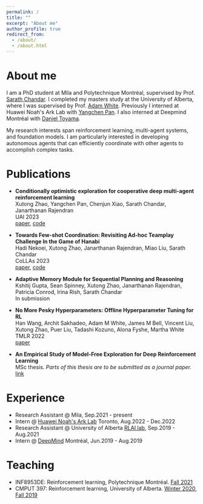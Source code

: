 ```yaml
---
permalink: /
title: ""
excerpt: "About me"
author_profile: true
redirect_from:
  - /about/
  - /about.html
---
```


About me
======
I am a PhD student at Mila and Polytechnique Montréal, supervised by Prof. [Sarath Chandar](http://sarathchandar.in/). I completed my masters study at the University of Alberta, where I was supervised by Prof. [Adam White](https://sites.ualberta.ca/~amw8/). Previously I interned at Huawei Noah's Ark Lab with [Yangchen Pan](https://yannickycpan.github.io/yangchenpan/). I also interned at Deepmind Montréal with [Daniel Toyama](https://github.com/kenjitoyama).

My research interests span reinforcement learning, multi-agent systems, and foundation models. I am particularly interested in developing autonomous agents that can efficiently coordinate with other agents to accomplish complex tasks.


Publications
======
- **Conditionally optimistic exploration for cooperative deep multi-agent reinforcement learning**\
  Xutong Zhao, Yangchen Pan, Chenjun Xiao, Sarath Chandar, Janarthanan Rajendran\
  UAI 2023\
  [paper](https://proceedings.mlr.press/v216/zhao23b.html), [code](https://github.com/chandar-lab/COE)

- **Towards Few-shot Coordination: Revisiting Ad-hoc Teamplay Challenge In the Game of Hanabi**\
  Hadi Nekoei, Xutong Zhao, Janarthanan Rajendran, Miao Liu, Sarath Chandar\
  CoLLAs 2023\
  [paper](https://arxiv.org/abs/2308.10284), [code](https://github.com/chandar-lab/adaptive-hanabi)

- **Adaptive Memory Module for Sequential Planning and Reasoning**\
  Kshitij Gupta, Sean Spinney, Xutong Zhao, Janarthanan Rajendran, Patricia Conrod, Irina Rish, Sarath Chandar\
  In submission

- **No More Pesky Hyperparameters: Offline Hyperparameter Tuning for RL**\
  Han Wang, Archit Sakhadeo, Adam M White, James M Bell, Vincent Liu, Xutong Zhao, Puer Liu, Tadashi Kozuno, Alona Fyshe, Martha White\
  TMLR 2022\
  [paper](https://openreview.net/forum?id=AiOUi3440V)

- **An Empirical Study of Model-Free Exploration for Deep Reinforcement Learning**\
  MSc thesis. *Parts of this thesis are to be submitted as a journal paper.*\
  [link](https://era.library.ualberta.ca/items/62856864-ca18-4846-91d5-30267278f39d)


Experience
======
- Research Assistant @ Mila, Sep.2021 - present
- Intern @ [Huawei Noah's Ark Lab](http://dev3.noahlab.com.hk/) Toronto, Aug.2022 - Dec.2022
- Research Assistant @ University of Alberta [RLAI lab](http://rlai.ualberta.ca/), Sep.2019 - Aug.2021
- Intern @ [DeepMind](https://www.deepmind.com/) Montréal, Jun.2019 - Aug.2019

Teaching
======
- INF8953DE: Reinforcement learning, Polytechnique Montréal. [Fall 2021](https://chandar-lab.github.io/INF8953DE/)
- CMPUT 397: Reinforcement learning, University of Alberta. [Winter 2020](https://armahmood.github.io/rlcourse/), [Fall 2019](https://marthawhite.github.io/rlcourse/)
<!-- - CMPUT 175, Introduction to the Foundations of Computation II, Summer 2018 -->